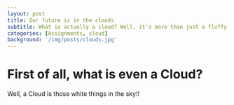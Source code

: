 ```yaml
---
layout: post
title: Our future is in the clouds
subtitle: What is actually a cloud? Well, it's more than just a fluffy ball in the sky...
categories: [Assignments, cloud]
background: '/img/posts/clouds.jpg'
---
```

# First of all, what is even a Cloud?
Well, a Cloud is those white things in the sky!!